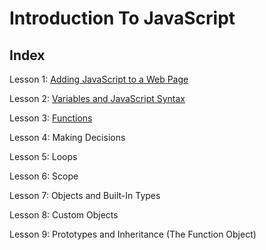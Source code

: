 # Introduction To JavaScript

## Index
Lesson 1: [Adding JavaScript to a Web Page](https://github.com/karan-cheema/JavaScript-A-Jeremy-McPeak-Book/tree/main/Introduction%20To%20JavaScript/Lesson%201)

Lesson 2: [Variables and JavaScript Syntax](https://github.com/karan-cheema/JavaScript-A-Jeremy-McPeak-Book/tree/main/Introduction%20To%20JavaScript/Lesson%20302)

Lesson 3: [Functions](https://github.com/karan-cheema/JavaScript-A-Jeremy-McPeak-Book/tree/main/Introduction%20To%20JavaScript/Lesson%203)

Lesson 4: Making Decisions

Lesson 5: Loops

Lesson 6: Scope

Lesson 7: Objects and Built-In Types

Lesson 8: Custom Objects

Lesson 9: Prototypes and Inheritance (The Function Object)
